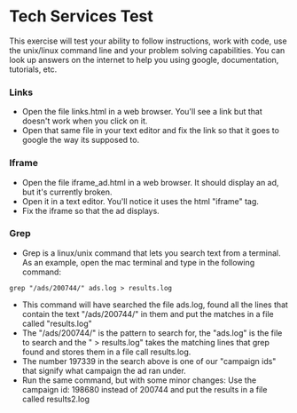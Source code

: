 
# Tech Services Test
This exercise will test your ability to follow instructions, work with code, use the unix/linux command line and your problem solving capabilities.  You can look up answers on the internet to help you using google, documentation, tutorials, etc.

### Links
* Open the file links.html in a web browser.  You'll see a link but that doesn't work when you click on it.
* Open that same file in your text editor and fix the link so that it goes to google the way its supposed to.

### Iframe
* Open the file iframe_ad.html in a web browser.  It should display an ad, but it's currently broken.
* Open it in a text editor.  You'll notice it uses the html "iframe" tag.
* Fix the iframe so that the ad displays.

### Grep
* Grep is a linux/unix command that lets you search text from a terminal.  As an example, open the mac terminal and type in the following command:

```
grep "/ads/200744/" ads.log > results.log
```

* This command will have searched the file ads.log, found all the lines that contain the text "/ads/200744/" in them and put the matches in a file called "results.log"
* The "/ads/200744/" is the pattern to search for, the "ads.log" is the file to search and the " > results.log" takes the matching lines that grep found and stores them in a file call results.log.
* The number 197339 in the search above is one of our "campaign ids" that signify what campaign the ad ran under.
* Run the same command, but with some minor changes: Use the campaign id: 198680 instead of 200744 and put the results in a file called results2.log



